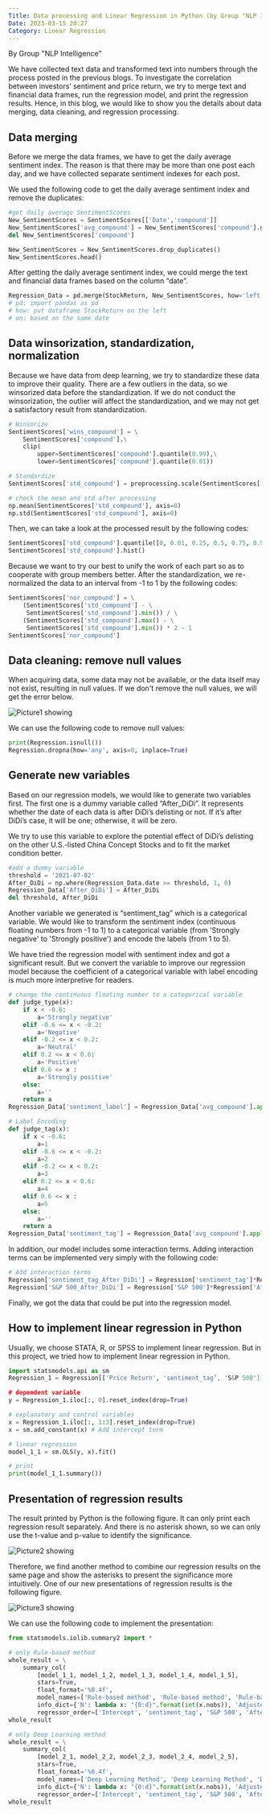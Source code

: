 ```yaml
---
Title: Data processing and Linear Regression in Python (by Group "NLP Intelligence")
Date: 2023-03-15 20:27
Category: Linear Regression
---
```


By Group "NLP Intelligence"

We have collected text data and transformed text into numbers through the process posted in the previous blogs. To investigate the correlation between investors’ sentiment and price return, we try to merge text and financial data frames, run the regression model, and print the regression results. Hence, in this blog, we would like to show you the details about data merging, data cleaning, and regression processing.

## Data merging
Before we merge the data frames, we have to get the daily average sentiment index. The reason is that there may be more than one post each day, and we have collected separate sentiment indexes for each post.

We used the following code to get the daily average sentiment index and remove the duplicates:
```python
#get daily average SentimentScores
New_SentimentScores = SentimentScores[['Date','compound']]
New_SentimentScores['avg_compound'] = New_SentimentScores['compound'].groupby(New_SentimentScores['Date']).transform ('mean')
del New_SentimentScores['compound']

New_SentimentScores = New_SentimentScores.drop_duplicates()
New_SentimentScores.head()
```

After getting the daily average sentiment index, we could merge the text and financial data frames based on the column “date”.

```python
Regression_Data = pd.merge(StockReturn, New_SentimentScores, how='left', on=['date'])
# pd: import pandas as pd
# how: put dataframe StockReturn on the left
# on: based on the same date
```

## Data winsorization, standardization, normalization

Because we have data from deep learning, we try to standardize these data to improve their quality. There are a few outliers in the data, so we winsorized data before the standardization. If we do not conduct the winsorization, the outlier will affect the standardization, and we may not get a satisfactory result from standardization.

```python
# Winsorize
SentimentScores['wins_compound'] = \
    SentimentScores['compound'].\
    clip(
        upper=SentimentScores['compound'].quantile(0.99),\
        lower=SentimentScores['compound'].quantile(0.01))

# Standardize
SentimentScores['std_compound'] = preprocessing.scale(SentimentScores['wins_compound'])

# check the mean and std after processing
np.mean(SentimentScores['std_compound'], axis=0)
np.std(SentimentScores['std_compound'], axis=0)
```

Then, we can take a look at the processed result by the following codes:
```python
SentimentScores['std_compound'].quantile([0, 0.01, 0.25, 0.5, 0.75, 0.99, 1])
SentimentScores['std_compound'].hist()
```

Because we want to try our best to unify the work of each part so as to cooperate with group members better. After the standardization, we re-normalized the data to an interval from -1 to 1 by the following codes:
```python
SentimentScores['nor_compound'] = \
    (SentimentScores['std_compound'] - \
     SentimentScores['std_compound'].min()) / \
    (SentimentScores['std_compound'].max() - \
     SentimentScores['std_compound'].min()) * 2 - 1
SentimentScores['nor_compound']
```

## Data cleaning: remove null values

When acquiring data, some data may not be available, or the data itself may not exist, resulting in null values. If we don't remove the null values, we will get the error below.

![Picture1 showing]({static}/images/NLP-Intelligence-Post04_pic1.png)
 

We can use the following code to remove null values:
```python
print(Regression.isnull()) 
Regression.dropna(how='any', axis=0, inplace=True) 
```
## Generate new variables

Based on our regression models, we would like to generate two variables first. The first one is a dummy variable called “After_DiDi”. It represents whether the date of each data is after DiDi’s delisting or not. If it’s after DiDi’s case, it will be one; otherwise, it will be zero.

We try to use this variable to explore the potential effect of DiDi’s delisting on the other U.S.-listed China Concept Stocks and to fit the market condition better.

```python
#add a dummy variable
threshold = '2021-07-02'
After_DiDi = np.where(Regression_Data.date >= threshold, 1, 0)
Regression_Data['After_DiDi'] = After_DiDi
del threshold, After_DiDi
```

Another variable we generated is “sentiment_tag” which is a categorical variable. We would like to transform the sentiment index (continuous floating numbers from -1 to 1) to a categorical variable (from 'Strongly negative' to 'Strongly positive') and encode the labels (from 1 to 5).

We have tried the regression model with sentiment index and got a significant result. But we convert the variable to improve our regression model because the coefficient of a categorical variable with label encoding is much more interpretive for readers.

```python
# change the continuous floating number to a categorical variable
def judge_type(x):
    if x < -0.6:
        a='Strongly negative'
    elif -0.6 <= x < -0.2:
        a='Negative'
    elif -0.2 <= x < 0.2:
        a='Neutral'
    elif 0.2 <= x < 0.6:
        a='Positive'
    elif 0.6 <= x :
        a='Strongly positive'
    else:
        a=''
    return a
Regression_Data['sentiment_label'] = Regression_Data['avg_compound'].apply(lambda x: judge_type(x))

# Label Encoding
def judge_tag(x):
    if x < -0.6:
        a=1
    elif -0.6 <= x < -0.2:
        a=2
    elif -0.2 <= x < 0.2:
        a=3
    elif 0.2 <= x < 0.6:
        a=4
    elif 0.6 <= x :
        a=5
    else:
        a=''
    return a
Regression_Data['sentiment_tag'] = Regression_Data['avg_compound'].apply(lambda x: judge_tag(x))
```

In addition, our model includes some interaction terms. Adding interaction terms can be implemented very simply with the following code:
```python
# Add interaction terms
Regression['sentiment_tag_After_DiDi'] = Regression['sentiment_tag']*Regression['After_DiDi'] 
Regression['S&P 500_After_DiDi'] = Regression['S&P 500']*Regression['After_DiDi']
```
Finally, we got the data that could be put into the regression model.


## How to implement linear regression in Python

Usually, we choose STATA, R, or SPSS to implement linear regression. But in this project, we tried how to implement linear regression in Python.

```python
import statsmodels.api as sm
Regression_1 = Regression[['Price Return', 'sentiment_tag’, 'S&P 500']] # regression dataset

# dependent variable
y = Regression_1.iloc[:, 0].reset_index(drop=True) 

# explanatory and control variables
x = Regression_1.iloc[:, 1:3].reset_index(drop=True)
x = sm.add_constant(x) # Add intercept term

# linear regression
model_1_1 = sm.OLS(y, x).fit()

# print
print(model_1_1.summary())
```

## Presentation of regression results

The result printed by Python is the following figure. It can only print each regression result separately. And there is no asterisk shown, so we can only use the t-value and p-value to identify the significance.

![Picture2 showing]({static}/images/NLP-Intelligence-Post04_pic2.png)
 

Therefore, we find another method to combine our regression results on the same page and show the asterisks to present the significance more intuitively. One of our new presentations of regression results is the following figure.

![Picture3 showing]({static}/images/NLP-Intelligence-Post04_pic3.png)
 

We can use the following code to implement the presentation:
```python
from statsmodels.iolib.summary2 import *

# only Rule-based method
whole_result = \
    summary_col(
        [model_1_1, model_1_2, model_1_3, model_1_4, model_1_5],
        stars=True,
        float_format='%0.4f',
        model_names=['Rule-based method', 'Rule-based method', 'Rule-based method', 'Rule-based method', 'Rule-based method'],
        info_dict={'N': lambda x: "{0:d}".format(int(x.nobs)), 'Adjusted R2': lambda x: "{:.2f}".format(x.rsquared_adj)},
        regressor_order=['Intercept', 'sentiment_tag', 'S&P 500', 'After_DiDi', 'sentiment_tag_After_DiDi', 'S&P 500_After_DiDi'])
whole_result

# only Deep Learning method
whole_result = \
    summary_col(
        [model_2_1, model_2_2, model_2_3, model_2_4, model_2_5],
        stars=True,
        float_format='%0.4f',
        model_names=['Deep Learning Method', 'Deep Learning Method', 'Deep Learning Method', 'Deep Learning Method', 'Deep Learning Method'],
        info_dict={'N': lambda x: "{0:d}".format(int(x.nobs)), 'Adjusted R2': lambda x: "{:.2f}".format(x.rsquared_adj)},
        regressor_order=['Intercept', 'sentiment_tag', 'S&P 500', 'After_DiDi', 'sentiment_tag_After_DiDi', 'S&P 500_After_DiDi'])
whole_result
```
